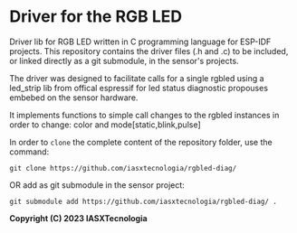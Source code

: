 # Driver for the RGB LED

Driver lib for RGB LED written in C programming language for ESP-IDF projects. This repository contains the driver files (.h and .c) to be included, or linked directly as a git submodule, in the sensor's projects.


The driver was designed to facilitate calls for a single rgbled using a led_strip lib from offical espressif for led status diagnostic propouses embebed on the sensor hardware.


It implements functions to simple call changes to the rgbled instances in order to change: color and mode[static,blink,pulse]


In order to `clone` the complete content of the repository folder, use the command:

```
git clone https://github.com/iasxtecnologia/rgbled-diag/
```

OR add as git submodule in the sensor project:

```
git submodule add https://github.com/iasxtecnologia/rgbled-diag/ .

```










**Copyright (C) 2023 IASXTecnologia**






